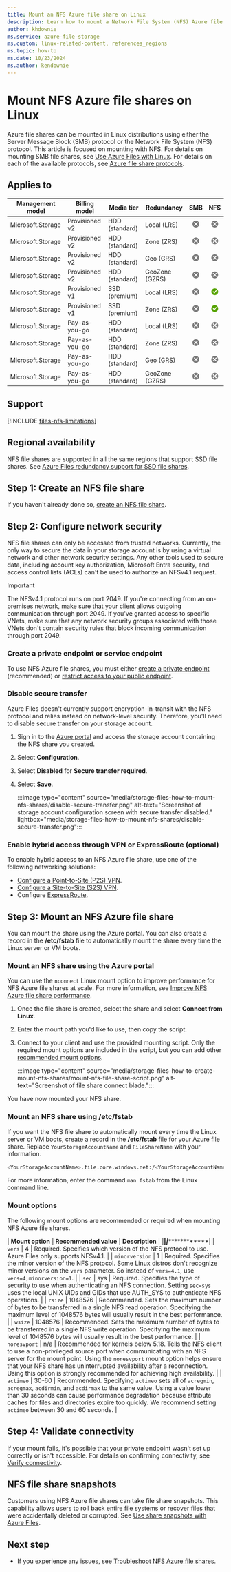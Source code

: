 ```yaml
---
title: Mount an NFS Azure file share on Linux
description: Learn how to mount a Network File System (NFS) Azure file share on Linux, including configuring network security and mount options.
author: khdownie
ms.service: azure-file-storage
ms.custom: linux-related-content, references_regions
ms.topic: how-to
ms.date: 10/23/2024
ms.author: kendownie
---
```


# Mount NFS Azure file shares on Linux

Azure file shares can be mounted in Linux distributions using either the Server Message Block (SMB) protocol or the Network File System (NFS) protocol. This article is focused on mounting with NFS. For details on mounting SMB file shares, see [Use Azure Files with Linux](storage-how-to-use-files-linux.md). For details on each of the available protocols, see [Azure file share protocols](storage-files-planning.md#available-protocols).

## Applies to
| Management model | Billing model | Media tier | Redundancy | SMB | NFS |
|-|-|-|-|:-:|:-:|
| Microsoft.Storage | Provisioned v2 | HDD (standard) | Local (LRS) | ![No](../media/icons/no-icon.png) | ![No](../media/icons/no-icon.png) |
| Microsoft.Storage | Provisioned v2 | HDD (standard) | Zone (ZRS) | ![No](../media/icons/no-icon.png) | ![No](../media/icons/no-icon.png) |
| Microsoft.Storage | Provisioned v2 | HDD (standard) | Geo (GRS) | ![No](../media/icons/no-icon.png) | ![No](../media/icons/no-icon.png) |
| Microsoft.Storage | Provisioned v2 | HDD (standard) | GeoZone (GZRS) | ![No](../media/icons/no-icon.png) | ![No](../media/icons/no-icon.png) |
| Microsoft.Storage | Provisioned v1 | SSD (premium) | Local (LRS) | ![No](../media/icons/no-icon.png) | ![Yes](../media/icons/yes-icon.png) |
| Microsoft.Storage | Provisioned v1 | SSD (premium) | Zone (ZRS) | ![No](../media/icons/no-icon.png) | ![Yes](../media/icons/yes-icon.png) |
| Microsoft.Storage | Pay-as-you-go | HDD (standard) | Local (LRS) | ![No](../media/icons/no-icon.png) | ![No](../media/icons/no-icon.png) |
| Microsoft.Storage | Pay-as-you-go | HDD (standard) | Zone (ZRS) | ![No](../media/icons/no-icon.png) | ![No](../media/icons/no-icon.png) |
| Microsoft.Storage | Pay-as-you-go | HDD (standard) | Geo (GRS) | ![No](../media/icons/no-icon.png) | ![No](../media/icons/no-icon.png) |
| Microsoft.Storage | Pay-as-you-go | HDD (standard) | GeoZone (GZRS) | ![No](../media/icons/no-icon.png) | ![No](../media/icons/no-icon.png) |

## Support

[!INCLUDE [files-nfs-limitations](../../../includes/files-nfs-limitations.md)]

## Regional availability

NFS file shares are supported in all the same regions that support SSD file shares. See [Azure Files redundancy support for SSD file shares](./redundancy-premium-file-shares.md).

## Step 1: Create an NFS file share

If you haven't already done so, [create an NFS file share](storage-files-how-to-create-nfs-shares.md).

## Step 2: Configure network security

NFS file shares can only be accessed from trusted networks. Currently, the only way to secure the data in your storage account is by using a virtual network and other network security settings. Any other tools used to secure data, including account key authorization, Microsoft Entra security, and access control lists (ACLs) can't be used to authorize an NFSv4.1 request.

> [!IMPORTANT]
> The NFSv4.1 protocol runs on port 2049. If you're connecting from an on-premises network, make sure that your client allows outgoing communication through port 2049. If you've granted access to specific VNets, make sure that any network security groups associated with those VNets don't contain security rules that block incoming communication through port 2049.

### Create a private endpoint or service endpoint

To use NFS Azure file shares, you must either [create a private endpoint](storage-files-networking-endpoints.md#create-a-private-endpoint) (recommended) or [restrict access to your public endpoint](storage-files-networking-endpoints.md#restrict-public-endpoint-access).

### Disable secure transfer

Azure Files doesn't currently support encryption-in-transit with the NFS protocol and relies instead on network-level security. Therefore, you'll need to disable secure transfer on your storage account.

1. Sign in to the [Azure portal](https://portal.azure.com/) and access the storage account containing the NFS share you created.
1. Select **Configuration**.
1. Select **Disabled** for **Secure transfer required**.
1. Select **Save**.

    :::image type="content" source="media/storage-files-how-to-mount-nfs-shares/disable-secure-transfer.png" alt-text="Screenshot of storage account configuration screen with secure transfer disabled." lightbox="media/storage-files-how-to-mount-nfs-shares/disable-secure-transfer.png":::

### Enable hybrid access through VPN or ExpressRoute (optional)

To enable hybrid access to an NFS Azure file share, use one of the following networking solutions:

- [Configure a Point-to-Site (P2S) VPN](storage-files-configure-p2s-vpn-linux.md).
- [Configure a Site-to-Site (S2S) VPN](storage-files-configure-s2s-vpn.md).
- Configure [ExpressRoute](../../expressroute/expressroute-introduction.md).

## Step 3: Mount an NFS Azure file share

You can mount the share using the Azure portal. You can also create a record in the **/etc/fstab** file to automatically mount the share every time the Linux server or VM boots.

### Mount an NFS share using the Azure portal

You can use the `nconnect` Linux mount option to improve performance for NFS Azure file shares at scale. For more information, see [Improve NFS Azure file share performance](nfs-performance.md#nfs-nconnect).

1. Once the file share is created, select the share and select **Connect from Linux**.
1. Enter the mount path you'd like to use, then copy the script.
1. Connect to your client and use the provided mounting script. Only the required mount options are included in the script, but you can add other [recommended mount options](#mount-options).

    :::image type="content" source="media/storage-files-how-to-create-mount-nfs-shares/mount-nfs-file-share-script.png" alt-text="Screenshot of file share connect blade.":::

You have now mounted your NFS share.

### Mount an NFS share using /etc/fstab

If you want the NFS file share to automatically mount every time the Linux server or VM boots, create a record in the **/etc/fstab** file for your Azure file share. Replace `YourStorageAccountName` and `FileShareName` with your information.

```bash
<YourStorageAccountName>.file.core.windows.net:/<YourStorageAccountName>/<FileShareName> /media/<YourStorageAccountName>/<FileShareName> nfs vers=4,minorversion=1,_netdev,nofail,sec=sys 0 0
```

For more information, enter the command `man fstab` from the Linux command line.

### Mount options

The following mount options are recommended or required when mounting NFS Azure file shares.

| **Mount option** | **Recommended value** | **Description** |
|******************|***********************|*****************|
| `vers` | 4 | Required. Specifies which version of the NFS protocol to use. Azure Files only supports NFSv4.1. |
| `minorversion` | 1 | Required. Specifies the minor version of the NFS protocol. Some Linux distros don't recognize minor versions on the `vers` parameter. So instead of `vers=4.1`, use `vers=4,minorversion=1`. |
| `sec` | sys | Required. Specifies the type of security to use when authenticating an NFS connection. Setting `sec=sys` uses the local UNIX UIDs and GIDs that use AUTH_SYS to authenticate NFS operations. |
| `rsize` | 1048576 | Recommended. Sets the maximum number of bytes to be transferred in a single NFS read operation. Specifying the maximum level of 1048576 bytes will usually result in the best performance. |
| `wsize` | 1048576 | Recommended. Sets the maximum number of bytes to be transferred in a single NFS write operation. Specifying the maximum level of 1048576 bytes will usually result in the best performance. |
| `noresvport` | n/a | Recommended for kernels below 5.18. Tells the NFS client to use a non-privileged source port when communicating with an NFS server for the mount point. Using the `noresvport` mount option helps ensure that your NFS share has uninterrupted availability after a reconnection. Using this option is strongly recommended for achieving high availability. |
| `actimeo` | 30-60 | Recommended. Specifying `actimeo` sets all of `acregmin`, `acregmax`, `acdirmin`, and `acdirmax` to the same value. Using a value lower than 30 seconds can cause performance degradation because attribute caches for files and directories expire too quickly. We recommend setting `actimeo` between 30 and 60 seconds. |

## Step 4: Validate connectivity

If your mount fails, it's possible that your private endpoint wasn't set up correctly or isn't accessible. For details on confirming connectivity, see [Verify connectivity](storage-files-networking-endpoints.md#verify-connectivity).

## NFS file share snapshots

Customers using NFS Azure file shares can take file share snapshots. This capability allows users to roll back entire file systems or recover files that were accidentally deleted or corrupted. See [Use share snapshots with Azure Files](storage-snapshots-files.md#nfs-file-share-snapshots).

## Next step

- If you experience any issues, see [Troubleshoot NFS Azure file shares](/troubleshoot/azure/azure-storage/files-troubleshoot-linux-nfs?toc=/azure/storage/files/toc.json).
